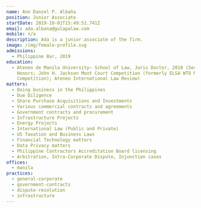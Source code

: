 ```yaml
---
name: Ann Danzel P. Albaña
position: Junior Associate
startDate: 2019-10-01T15:49:51.741Z
email: ada.albana@gulapalaw.com
mobile: n/a
description: Ada is a junior associate of the firm.
image: /img/female-profile.svg
admissions:
  - Philippine Bar, 2019
education:
  - Ateneo de Manila University– School of Law, Juris Doctor, 2018 (Second
    Honors; John H. Jackson Moot Court Competition (formerly ELSA WTO Moot Court
    Competition); Ateneo International Law Review)
matters:
  - Doing business in the Philippines
  - Due Diligence
  - Share Purchase Acquisitions and Investments
  - Various commercial contracts and agreements
  - Government contracts and procurement
  - Infrastructure Projects
  - Energy Projects
  - International Law (Public and Private)
  - US Taxation and Business Laws
  - Financial Technology matters
  - Data Privacy matters
  - Philippine Contractors Accreditation Board licensing
  - Arbitration, Intra-Corporate Dispute, Injunction cases
offices:
  - manila
practices:
  - general-corporate
  - government-contracts
  - dispute-resolution
  - infrastructure
---
```

